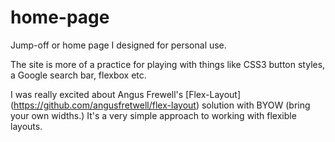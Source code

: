 home-page
=========

Jump-off or home page I designed for personal use.

The site is more of a practice for playing with things like CSS3 button styles, a Google search bar, flexbox etc.

I was really excited about Angus Frewell's [Flex-Layout] (https://github.com/angusfretwell/flex-layout) solution with BYOW (bring your own widths.) It's a very simple approach to working with flexible layouts.
